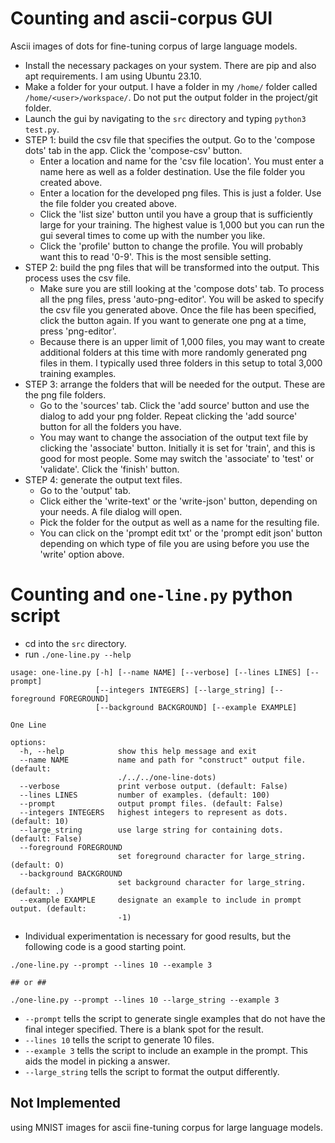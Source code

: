 # Counting and ascii-corpus GUI 
Ascii images of dots for fine-tuning corpus of large language models.

- Install the necessary packages on your system. There are pip and also apt requirements. I am using Ubuntu 23.10.
- Make a folder for your output. I have a folder in my `/home/` folder called `/home/<user>/workspace/`. Do not put the output folder in the project/git folder.
- Launch the gui by navigating to the `src` directory and typing `python3 test.py`.
- STEP 1: build the csv file that specifies the output. Go to the 'compose dots' tab in the app. Click the 'compose-csv' button.
  - Enter a location and name for the 'csv file location'. You must enter a name here as well as a folder destination. Use the file folder you created above.
  - Enter a location for the developed png files. This is just a folder. Use the file folder you created above.
  - Click the 'list size' button until you have a group that is sufficiently large for your training. The highest value is 1,000 but you can run the gui several times to come up with the number you like.
  - Click the 'profile' button to change the profile. You will probably want this to read '0-9'. This is the most sensible setting.
- STEP 2: build the png files that will be transformed into the output. This process uses the csv file.
  - Make sure you are still looking at the 'compose dots' tab. To process all the png files, press 'auto-png-editor'. You will be asked to specify the csv file you generated above. Once the file has been specified, click the button again. If you want to generate one png at a time, press 'png-editor'.
  - Because there is an upper limit of 1,000 files, you may want to create additional folders at this time with more randomly generated png files in them. I typically used three folders in this setup to total 3,000 training examples.
- STEP 3: arrange the folders that will be needed for the output. These are the png file folders.
  - Go to the 'sources' tab. Click the 'add source' button and use the dialog to add your png folder. Repeat clicking the 'add source' button for all the folders you have.
  - You may want to change the association of the output text file by clicking the 'associate' button. Initially it is set for 'train', and this is good for most people. Some may switch the 'associate' to 'test' or 'validate'. Click the 'finish' button.
- STEP 4: generate the output text files.
  - Go to the 'output' tab.
  - Click either the 'write-text' or the 'write-json' button, depending on your needs. A file dialog will open.
  - Pick the folder for the output as well as a name for the resulting file.
  - You can click on the 'prompt edit txt' or the 'prompt edit json' button depending on which type of file you are using before you use the 'write' option above.

# Counting and `one-line.py` python script

- cd into the `src` directory.
- run `./one-line.py --help`

```
usage: one-line.py [-h] [--name NAME] [--verbose] [--lines LINES] [--prompt]
                   [--integers INTEGERS] [--large_string] [--foreground FOREGROUND]
                   [--background BACKGROUND] [--example EXAMPLE]

One Line

options:
  -h, --help            show this help message and exit
  --name NAME           name and path for "construct" output file. (default:
                        ./../../one-line-dots)
  --verbose             print verbose output. (default: False)
  --lines LINES         number of examples. (default: 100)
  --prompt              output prompt files. (default: False)
  --integers INTEGERS   highest integers to represent as dots. (default: 10)
  --large_string        use large string for containing dots. (default: False)
  --foreground FOREGROUND
                        set foreground character for large_string. (default: O)
  --background BACKGROUND
                        set background character for large_string. (default: .)
  --example EXAMPLE     designate an example to include in prompt output. (default:
                        -1)
```
- Individual experimentation is necessary for good results, but the following code is a good starting point.

```
./one-line.py --prompt --lines 10 --example 3 

## or ## 

./one-line.py --prompt --lines 10 --large_string --example 3 
```

- `--prompt` tells the script to generate single examples that do not have the final integer specified. There is a blank spot for the result.
- `--lines 10` tells the script to generate 10 files.
- `--example 3` tells the script to include an example in the prompt. This aids the model in picking a answer.
- `--large_string` tells the script to format the output differently. 

## Not Implemented
using MNIST images for ascii fine-tuning corpus for large language models.
